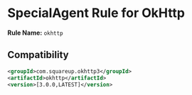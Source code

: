 # SpecialAgent Rule for OkHttp

**Rule Name:** `okhttp`

## Compatibility

```xml
<groupId>com.squareup.okhttp3</groupId>
<artifactId>okhttp</artifactId>
<version>[3.0.0,LATEST]</version>
```